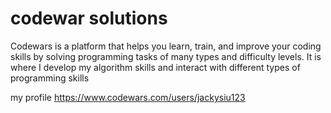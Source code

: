 # codewar solutions

Codewars is a platform that helps you learn, train, and improve your coding skills by solving programming tasks of many types and difficulty levels.
It is where I develop my algorithm skills and interact with different types of programming skills

my profile
https://www.codewars.com/users/jackysiu123
